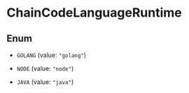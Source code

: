 

# ChainCodeLanguageRuntime

## Enum


* `GOLANG` (value: `"golang"`)

* `NODE` (value: `"node"`)

* `JAVA` (value: `"java"`)



